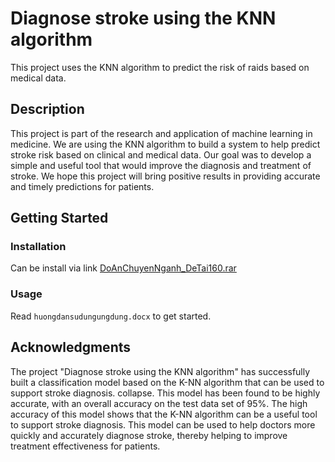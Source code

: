 # Diagnose stroke using the KNN algorithm
This project uses the KNN algorithm to predict the risk of raids based on medical data.
## Description
This project is part of the research and application of machine learning in medicine. We are using the KNN algorithm to build a system to help predict stroke risk based on clinical and medical data.
Our goal was to develop a simple and useful tool that would improve the diagnosis and treatment of stroke. We hope this project will bring positive results in providing accurate and timely predictions for patients.
## Getting Started
### Installation
Can be install via link [DoAnChuyenNganh_DeTai160.rar](https://drive.google.com/file/d/1-ORoQUnEXfUGZK6ORlA_VJVm1h-wQM6I/view?usp=sharing)
### Usage
Read `huongdansudungungdung.docx` to get started.
## Acknowledgments
The project "Diagnose stroke using the KNN algorithm" has successfully built a classification model based on the K-NN algorithm that can be used to support stroke diagnosis. collapse. This model has been found to be highly accurate, with an overall accuracy on the test data set of 95%.
The high accuracy of this model shows that the K-NN algorithm can be a useful tool to support stroke diagnosis. This model can be used to help doctors more quickly and accurately diagnose stroke, thereby helping to improve treatment effectiveness for patients.
